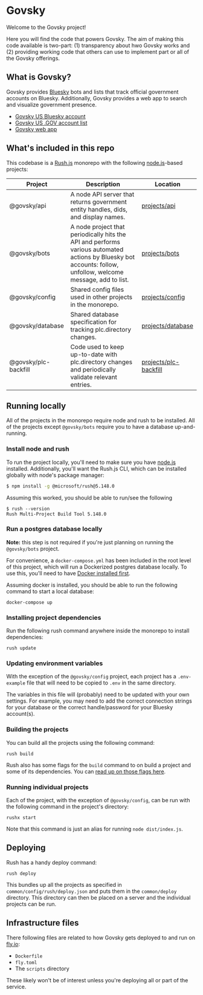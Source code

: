 # Govsky

Welcome to the Govsky project!

Here you will find the code that powers Govsky. The aim of making this code available is two-part: (1) transparency about hwo Govsky works and (2) providing working code that others can use to implement part or all of the Govsky offerings.

## What is Govsky?

Govsky provides [Bluesky](https://bsky.app/) bots and lists that track official government accounts on Bluesky. Additionally, Govsky provides a web app to search and visualize government presence.

- [Govsky US Bluesky account](https://bsky.app/profile/govsky.bsky.social)
- [Govsky US .GOV account list](https://bsky.app/profile/govsky.bsky.social/lists/3lf3xwfybxl2j)
- [Govsky web app](https://govsky.pages.dev/)

## What's included in this repo

This codebase is a [Rush.js](https://rushjs.io/) monorepo with the following [node.js](https://nodejs.org/)-based projects:

| Project              | Description                                                                                                                                                   | Location                                          |
| -------------------- | ------------------------------------------------------------------------------------------------------------------------------------------------------------- | ------------------------------------------------- |
| @govsky/api          | A node API server that returns government entity handles, dids, and display names.                                                                            | [projects/api](./projects/api/)                   |
| @govsky/bots         | A node project that periodically hits the API and performs various automated actions by Bluesky bot accounts: follow, unfollow, welcome message, add to list. | [projects/bots](./projects/bots/)                 |
| @govsky/config       | Shared config files used in other projects in the monorepo.                                                                                                   | [projects/config](./projects/config/)             |
| @govsky/database     | Shared database specification for tracking plc.directory changes.                                                                                             | [projects/database](./projects//database/)        |
| @govsky/plc-backfill | Code used to keep up-to-date with plc.directory changes and periodically validate relevant entries.                                                           | [projects/plc-backfill](./projects/plc-backfill/) |

## Running locally

All of the projects in the monorepo require node and rush to be installed. All of the projects except `@govsky/bots` require you to have a database up-and-running.

### Install node and rush

To run the project locally, you'll need to make sure you have [node.js](https://nodejs.org/) installed. Additionally, you'll want the Rush.js CLI, which can be installed globally with node's package manager:

```sh
$ npm install -g @microsoft/rush@5.148.0
```

Assuming this worked, you should be able to run/see the following

```
$ rush --version
Rush Multi-Project Build Tool 5.148.0
```

### Run a postgres database locally

**Note:** this step is not required if you're just planning on running the `@govsky/bots` project.

For convenience, a `docker-compose.yml` has been included in the root level of this project, which will run a Dockerized postgres database locally. To use this, you'll need to have [Docker installed first](https://docs.docker.com/engine/).

Assuming docker is installed, you should be able to run the following command to start a local database:

```
docker-compose up
```

### Installing project dependencies

Run the following rush command anywhere inside the monorepo to install dependencies:

```
rush update
```

### Updating environment variables

With the exception of the `@govsky/config` project, each project has a `.env-example` file that will need to be copied to `.env` in the same directory.

The variables in this file will (probably) need to be updated with your own settings. For example, you may need to add the correct connection strings for your database or the correct handle/password for your Bluesky account(s).

### Building the projects

You can build all the projects using the following command:

```
rush build
```

Rush also has some flags for the `build` command to on build a project and some of its dependencies. You can [read up on those flags here](https://rushjs.io/pages/commands/rush_build/).

### Running individual projects

Each of the project, with the exception of `@govsky/config`, can be run with the following command in the project's directory:

```
rushx start
```

Note that this command is just an alias for running `node dist/index.js`.

## Deploying

Rush has a handy deploy command:

```
rush deploy
```

This bundles up all the projects as specified in `common/config/rush/deploy.json` and puts them in the `common/deploy` directory. This directory can then be placed on a server and the individual projects can be run.

## Infrastructure files

There following files are related to how Govsky gets deployed to and run on [fly.io](https://fly.io/):

- `Dockerfile`
- `fly.toml`
- The `scripts` directory

These likely won't be of interest unless you're deploying all or part of the service.
